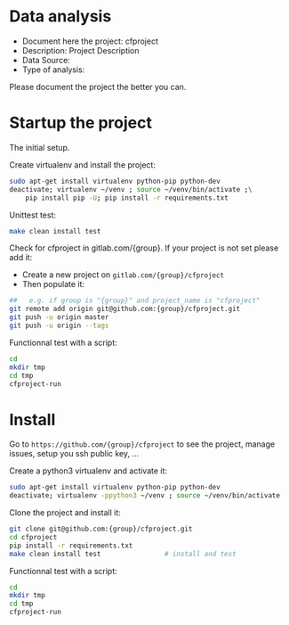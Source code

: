 # Data analysis
- Document here the project: cfproject
- Description: Project Description
- Data Source:
- Type of analysis:

Please document the project the better you can.

# Startup the project

The initial setup.

Create virtualenv and install the project:
```bash
sudo apt-get install virtualenv python-pip python-dev
deactivate; virtualenv ~/venv ; source ~/venv/bin/activate ;\
    pip install pip -U; pip install -r requirements.txt
```

Unittest test:
```bash
make clean install test
```

Check for cfproject in gitlab.com/{group}.
If your project is not set please add it:

- Create a new project on `gitlab.com/{group}/cfproject`
- Then populate it:

```bash
##   e.g. if group is "{group}" and project_name is "cfproject"
git remote add origin git@github.com:{group}/cfproject.git
git push -u origin master
git push -u origin --tags
```

Functionnal test with a script:

```bash
cd
mkdir tmp
cd tmp
cfproject-run
```

# Install

Go to `https://github.com/{group}/cfproject` to see the project, manage issues,
setup you ssh public key, ...

Create a python3 virtualenv and activate it:

```bash
sudo apt-get install virtualenv python-pip python-dev
deactivate; virtualenv -ppython3 ~/venv ; source ~/venv/bin/activate
```

Clone the project and install it:

```bash
git clone git@github.com:{group}/cfproject.git
cd cfproject
pip install -r requirements.txt
make clean install test                # install and test
```
Functionnal test with a script:

```bash
cd
mkdir tmp
cd tmp
cfproject-run
```
